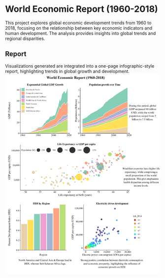 # World Economic Report (1960-2018)

This project explores global economic development trends from 1960 to 2018, focusing on the relationship between key economic indicators and human development. The analysis provides insights into global trends and regional disparities.

## Report
Visualizations generated are integrated into a one-page infographic-style report, highlighting trends in global growth and development.
![Eco_dev_report](Eco_dev_report.png)







